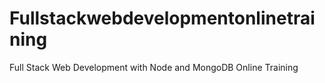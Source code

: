 # Fullstackwebdevelopmentonlinetraining
 Full Stack Web Development with Node and MongoDB Online Training

